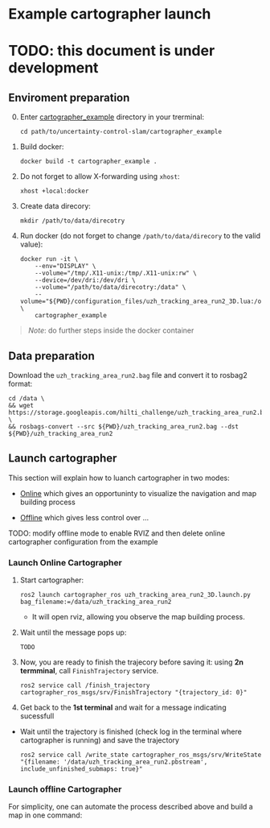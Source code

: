 # Example cartographer launch

# TODO: this document is under development

## Enviroment preparation
0. Enter [cartographer_example](../cartographer_example/) directory in your trerminal:
    ```
    cd path/to/uncertainty-control-slam/cartographer_example
    ```

1. Build docker:
    ```
    docker build -t cartographer_example .
    ```
2. Do not forget to allow X-forwarding using `xhost`:
    ```
    xhost +local:docker
    ```
3. Create data direcory:
    ```
    mkdir /path/to/data/direcotry
    ```
3. Run docker (do not forget to change `/path/to/data/direcory` to the valid value):
    ```
    docker run -it \
        --env="DISPLAY" \
        --volume="/tmp/.X11-unix:/tmp/.X11-unix:rw" \
        --device=/dev/dri:/dev/dri \
        --volume="/path/to/data/direcotry:/data" \
        --volume="${PWD}/configuration_files/uzh_tracking_area_run2_3D.lua:/opt/ros/humble/share/cartographer_ros/configuration_files/uzh_tracking_area_run2_3D.lua" \
        cartographer_example
    ```

> _Note_: do further steps inside the docker container

## Data preparation

Download the `uzh_tracking_area_run2.bag` file and convert it to rosbag2 format:
```
cd /data \
&& wget https://storage.googleapis.com/hilti_challenge/uzh_tracking_area_run2.bag \
&& rosbags-convert --src ${PWD}/uzh_tracking_area_run2.bag --dst ${PWD}/uzh_tracking_area_run2
```

## Launch cartographer

This section will explain how to luanch cartographer in two modes:

- [Online](#launch-online-cartographer) which gives an opportuninty to visualize the navigation and map building process

- [Offline](#launch-offline-cartographer) which gives less control over ...

TODO: modify offline mode to enable RVIZ and then delete online cartographer configuration from the example

### Launch Online Cartographer

1. Start cartographer:
    ```
    ros2 launch cartographer_ros uzh_tracking_area_run2_3D.launch.py bag_filename:=/data/uzh_tracking_area_run2
    ```

    - It will open rviz, allowing you observe the map building process. 

2. Wait until the message pops up:
    ```
    TODO
    ```

3. Now, you are ready to finish the trajecory before saving it: using **2n termminal**, call `FinishTrajectory` service.
    ```
    ros2 service call /finish_trajectory cartographer_ros_msgs/srv/FinishTrajectory "{trajectory_id: 0}"
    ```
4.  Get back to the **1st terminal** and wait for a message indicating sucessfull
- Wait until the trajectory is finished (check log in the terminal where cartographer is running) and save the trajectory

    ```
    ros2 service call /write_state cartographer_ros_msgs/srv/WriteState "{filename: '/data/uzh_tracking_area_run2.pbstream', include_unfinished_submaps: true}"
    ```

### Launch offline Cartographer

For simplicity, one can automate the process described above and build a map in one command: 
```

```